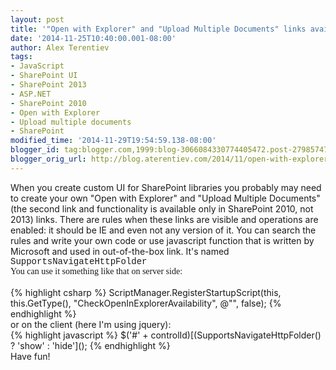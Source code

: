 ```yaml
---
layout: post
title: '"Open with Explorer" and "Upload Multiple Documents" links availability check'
date: '2014-11-25T10:40:00.001-08:00'
author: Alex Terentiev
tags:
- JavaScript
- SharePoint UI
- SharePoint 2013
- ASP.NET
- SharePoint 2010
- Open with Explorer
- Upload multiple documents
- SharePoint
modified_time: '2014-11-29T19:54:59.138-08:00'
blogger_id: tag:blogger.com,1999:blog-3066084330774405472.post-2798574779823769056
blogger_orig_url: http://blog.aterentiev.com/2014/11/open-with-explorer-availability.html
---
```


<div dir="ltr" style="text-align: left;" trbidi="on"><div dir="ltr" style="text-align: left;" trbidi="on"><div dir="ltr" style="text-align: left;" trbidi="on">When you create custom UI for SharePoint libraries you probably may need to create your own "Open with Explorer" and "Upload Multiple Documents" (the second link and functionality is available only in SharePoint 2010, not 2013) links. There are rules when these links are visible and operations are enabled: it should be IE and even not any version of it. You can search the rules and write your own code or use javascript function that is written by Microsoft and used in out-of-the-box link. It's named <span style="font-family: Courier New, Courier, monospace;">SupportsNavigateHttpFolder</span><br /><span style="font-family: Times, Times New Roman, serif;">You can use it something like that on server side:</span><br /><div class="p1"><br /></div></div></div>
<div markdown="1">
{% highlight csharp %}
ScriptManager.RegisterStartupScript(this, this.GetType(), "CheckOpenInExplorerAvailability",  
@"<script type='text/javascript'>  
var displayOpenInExp = SupportsNavigateHttpFolder() ? 'block' : 'none';   
var elOpenInExp = document.getElementById('" + controlId + @"');   
elOpenInExp.style.display = displayOpenInExp;  
</script>", false);
{% endhighlight %}
</div>
or on the client (here I'm using jquery):<br />
<div markdown="1">
{% highlight javascript %}
$('#' + controlId)[(SupportsNavigateHttpFolder() ? 'show' : 'hide']();
{% endhighlight %}
</div>
Have fun!</div>